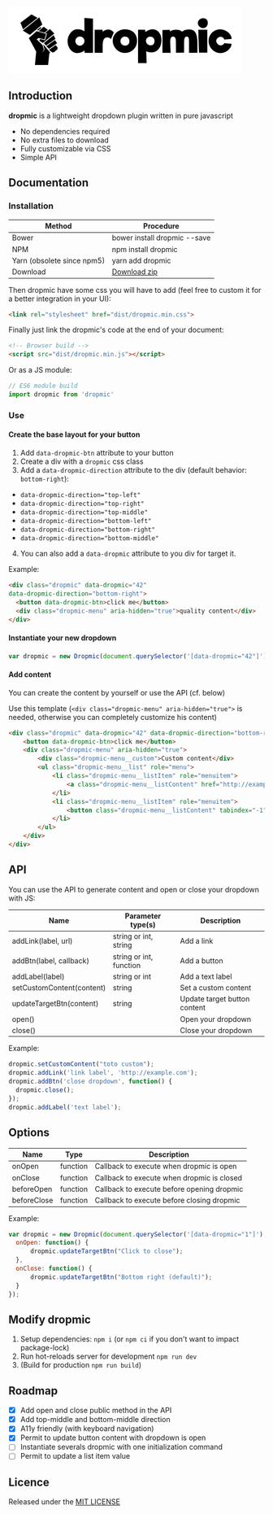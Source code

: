 ![Logo dropmic](logo.png)

## Introduction

**dropmic** is a lightweight dropdown plugin written in pure javascript

- No dependencies required
- No extra files to download
- Fully customizable via CSS
- Simple API

## Documentation

### Installation

Method                     | Procedure
-------------------------- | ---------
Bower                      | bower install dropmic --save
NPM                        | npm install dropmic
Yarn (obsolete since npm5) | yarn add dropmic
Download                   | [Download zip](https://github.com/agence-webup/dropmic/archive/master.zip)

Then dropmic have some css you will have to add (feel free to custom it for a better integration in your UI):

```html
<link rel="stylesheet" href="dist/dropmic.min.css">
```

Finally just link the dropmic's code at the end of your document:

```html
<!-- Browser build -->
<script src="dist/dropmic.min.js"></script>
```

Or as a JS module:
```js
// ES6 module build
import dropmic from 'dropmic'
```

### Use

#### Create the base layout for your button
1. Add `data-dropmic-btn` attribute to your button
2. Create a div with a `dropmic` css class
3. Add a `data-dropmic-direction` attribute to the div (default behavior: `bottom-right`):

  - `data-dropmic-direction="top-left"`
  - `data-dropmic-direction="top-right"`
  - `data-dropmic-direction="top-middle"`
  - `data-dropmic-direction="bottom-left"`
  - `data-dropmic-direction="bottom-right"`
  - `data-dropmic-direction="bottom-middle"`

4. You can also add a `data-dropmic` attribute to you div for target it.

Example:
```html
<div class="dropmic" data-dropmic="42"
data-dropmic-direction="bottom-right">
  <button data-dropmic-btn>click me</button>
  <div class="dropmic-menu" aria-hidden="true">quality content</div>
</div>
```

#### Instantiate your new dropdown
```javascript
var dropmic = new Dropmic(document.querySelector('[data-dropmic="42"]'));
```

#### Add content
  You can create the content by yourself or use the API (cf. below)

  Use this template (`<div class="dropmic-menu" aria-hidden="true">` is needed, otherwise you can completely customize his content)

  ```html
  <div class="dropmic" data-dropmic="42" data-dropmic-direction="bottom-right" role="navigation">
      <button data-dropmic-btn>click me</button>
      <div class="dropmic-menu" aria-hidden="true">
          <div class="dropmic-menu__custom">Custom content</div>
          <ul class="dropmic-menu__list" role="menu">
              <li class="dropmic-menu__listItem" role="menuitem">
                  <a class="dropmic-menu__listContent" href="http://example.com" tabindex="-1">label link</a>
              </li>
              <li class="dropmic-menu__listItem" role="menuitem">
                  <button class="dropmic-menu__listContent" tabindex="-1">label button</button>
              </li>
          </ul>
      </div>
  </div>
  ```

## API

You can use the API to generate content and open or close your dropdown with JS:

  Name                      | Parameter type(s)       | Description
  ------------------------- | ----------------------- | ----------
  addLink(label, url)       | string or int, string   | Add a link
  addBtn(label, callback)   | string or int, function | Add a button
  addLabel(label)           | string or int           | Add a text label
  setCustomContent(content) | string                  | Set a custom content
  updateTargetBtn(content)  | string                  | Update target button content
  open()                    |                         | Open your dropdown
  close()                   |                         | Close your dropdown

  Example:
  ```javascript
dropmic.setCustomContent("toto custom");
dropmic.addLink('link label', 'http://example.com');
dropmic.addBtn('close dropdown', function() {
    dropmic.close();
});
dropmic.addLabel('text label');
  ```

## Options

  Name        | Type     | Description
------------- | -------- | -----------------------------------------
  onOpen      | function | Callback to execute when dropmic is open
  onClose     | function | Callback to execute when dropmic is closed
  beforeOpen  | function | Callback to execute before opening dropmic
  beforeClose | function | Callback to execute before closing dropmic


  Example:
  ```javascript
var dropmic = new Dropmic(document.querySelector('[data-dropmic="1"]'), {
    onOpen: function() {
        dropmic.updateTargetBtn("Click to close");
    },
    onClose: function() {
        dropmic.updateTargetBtn("Bottom right (default)");
    }
});
  ```

## Modify dropmic

 1. Setup dependencies: `npm i` (or `npm ci` if you don't want to impact package-lock)
 2. Run hot-reloads server for development `npm run dev`
 3. (Build for production `npm run build`)


## Roadmap
- [x] Add open and close public method in the API
- [x] Add top-middle and bottom-middle direction
- [x] A11y friendly (with keyboard navigation)
- [x] Permit to update button content with dropdown is open
- [ ] Instantiate severals dropmic with one initialization command
- [ ] Permit to update a list item value

## Licence
Released under the [MIT LICENSE](http://opensource.org/licenses/MIT)
